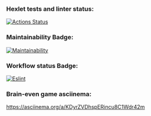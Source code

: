 ### Hexlet tests and linter status:
[![Actions Status](https://github.com/LeonidMezhonov/frontend-project-lvl1/workflows/hexlet-check/badge.svg)](https://github.com/LeonidMezhonov/frontend-project-lvl1/actions)

### Maintainability Badge:
[![Maintainability](https://api.codeclimate.com/v1/badges/a99a88d28ad37a79dbf6/maintainability)](https://codeclimate.com/github/codeclimate/codeclimate/maintainability)

### Workflow status Badge:
[![Eslint](https://github.com/LeonidMezhonov/frontend-project-lvl1/workflows/Eslint/badge.svg)](https://github.com/LeonidMezhonov/frontend-project-lvl1/actions/workflows/nodejs.yml) 

### Brain-even game asciinema:
https://asciinema.org/a/KDyrZVDhspERincu8C1Wdr42m